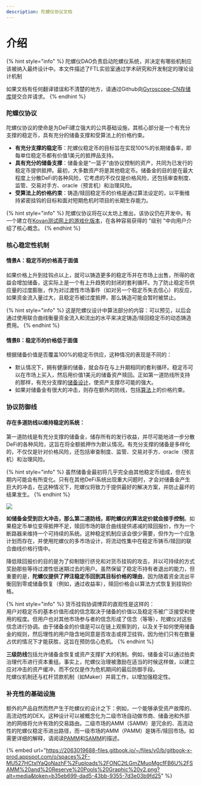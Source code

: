 ```yaml
---
description: 陀螺仪协议文档
---
```


# 介绍

{% hint style="info" %}
陀螺仪DAO负责启动陀螺仪系统，并决定有哪些机制应该被纳入最终设计中。本文件描述了FTL实验室通过学术研究和开发制定的理论设计机制

如果文档有任何翻译错误和不清楚的地方，请通过Github向[Gyroscope-CN存储库](https://github.com/darktuJJ/GitBook/tree/Gyroscope-CN)提交合并请求。
{% endhint %}

### 陀螺仪协议

陀螺仪协议的使命是为DeFi建立强大的公共基础设施，其核心部分是一个有充分支撑的稳定币，具有充分的储备支撑和受算法上的价格约束。

* **有充分支撑的稳定币**：陀螺仪稳定币的目标旨在实现100%的长期储备率，即每单位稳定币都有价值1美元的抵押品支持。
* **具有充分的储备支撑**：储备金是“一篮子”由协议控制的资产，共同为已发行的稳定币提供抵押。最初，大多数资产将是其他稳定币。储备金的目的是在最大程度上分散DeFi的各种风险，它考虑的不仅仅是价格风险，还包括审查制度、监管、交易对手方、oracle（预言机）和治理风险。
* **受算法上的价格约束**：铸造/赎回稳定币的价格是通过算法设定的，以平衡维持紧密挂钩的目标和面对短期危机时项目的长期生存能力。

{% hint style="info" %}
陀螺仪协议将在以太坊上推出，该协议仍在开发中。有一个建立在[Kovan测试网上的游戏化版本](游戏化测试网/游戏化测试网教程.md)，在各种容易获得的 "级别 "中向用户介绍了核心概念。
{% endhint %}

### 核心稳定性机制

#### 情景A：稳定币的价格高于面值

如果价格上升到挂钩点以上，就可以铸造更多的稳定币并在市场上出售，所得的收益会增加储备，这实际上是一个有上升趋势的封闭的套利循环。为了防止稳定币供应量的过度膨胀，作为对过渡性市场事件（如对另一个稳定币失去信心）的反应，如果资金流入量过大，且稳定币被过度抵押，那么铸造可能会暂时被禁止。

{% hint style="info" %}
这是陀螺仪设计中算法部分的内容：可以预见，以后会通过使用联合曲线衡量资金流入和流出的水平来决定铸造/赎回稳定币的动态铸造费用。
{% endhint %}

#### 情景B：稳定币的价格低于面值

根据储备价值是否覆盖100%的稳定币供应，这种情况的表现是不同的：

* 默认情况下，拥有健康的储备，就会存在与上升期相同的套利循环。稳定币可以在市场上买入，然后用价值1美元的储备资产赎回。正如第一道防线所支持的那样，有充分支撑的[储备设计](陀螺仪概述/核心要素/储备设计.md)，使资产支撑尽可能的强大。
* 如果对储备金有很大的冲击，则存在额外的防线，包括[算法](陀螺仪概述/核心要素/算法定价/)上的价格约束。

### 协议防御线

#### 存在多道防线以维持稳定的系统：

第一道防线是有充分支撑的储备金，储存所有的发行收益，并尽可能地进一步分散DeFi的各种风险，这旨在将全额抵押作为默认情况。有充分支撑的储备是多样化的，不仅仅是针对价格风险，还包括审查制度、监管、交易对手方、oracle（预言机）和治理风险。

{% hint style="info" %}
虽然储备金最初将几乎完全由其他稳定币组成，但在长期内可能会有所变化。只有在其他DeFi系统出现重大问题时，才会对储备金产生巨大的冲击，在这种情况下，陀螺仪将致力于提供最好的解决方案，并防止最坏的结果发生。
{% endhint %}

![](https://2063019688-files.gitbook.io/\~/files/v0/b/gitbook-x-prod.appspot.com/o/spaces%2F-MU527HCtxlYaQoNazhF%2Fuploads%2FPoCpe2N4EwTMBf5oEH1q%2FVaults%20Graphic%20v2.png?alt=media\&token=afee2403-d4a8-4d16-bc63-003d8356fa07)

**如储备金受到巨大冲击，那么第二道防线，即陀螺仪的算法定价就会接手控制**。如果稳定币单位变得抵押不足，赎回市场的联合曲线提供递减的赎回报价，作为一个断路器来维持一个可持续的系统。这种稳定机制应该会很少需要，但作为一个应急计划而存在，并使用陀螺仪的多市场设计，将流动性集中在稳定币铸币/赎回的联合曲线价格行情中。

降低赎回报价的目的是为了抑制银行挤兑和对货币挂钩的攻击，并以可持续的方式奖励那些等待过渡性低迷期过去的用户。虽然保留了稳定币持有者退出的能力，但重要的是，**陀螺仪提供了押注稳定币回到其目标价格的理由**，因为随着资金流出平衡回到零或储备恢复（例如，通过收益率），赎回价格会以算法方式恢复到挂钩价格。

{% hint style="info" %}
货币挂钩协调博弈的直观性是这样的：\
用户对稳定币的基本价值形成的信念取决于储备的价值以及稳定币被广泛接受和使用的程度。但用户也对其他市场参与者的信念形成了信念（等等），陀螺仪对这些信念进行协调。由于储备金的价值是可以在链上观察到的，以及关于如何使用储备金的规则，然后理性的用户隐含地同意是否攻击或捍卫挂钩，因为他们只有在数量占优的情况下才能获胜，这旨在预防信心危机。
{% endhint %}

**三级防线**包括允许储备金恢复或资产支撑扩大的机制。例如，储备金可以通过拍卖治理代币进行资本重组。事实上，陀螺仪治理被激励在适当的时候这样做，以建立应对冲击的资产缓冲，而不仅仅是作为危机期间的最后防御手段。\
陀螺仪机制还与杠杆贷款机制（如Maker）并肩工作，以增加强稳定性。

### 补充性的基础设施

额外的产品自然而然产生于陀螺仪的设计之下：例如，一个能够承受资产故障的、高流动性的DEX。这种设计可以被概念化为二级市场自动做市商、储备池和外部池的网络将允许有效的交易路由。二级市场的AMM（SAMM）是冗余的、高流动性的陀螺仪稳定币进出路径，而一级市场的AMM（PAMM）是铸币/赎回市场。如需更详细的解释，请阅读[PAMM](陀螺仪概述/核心要素/算法定价/一级市场AMM.md)和[SAMM](陀螺仪概述/核心要素/算法定价/二级市场AMM.md)的描述。

{% embed url="https://2063019688-files.gitbook.io/~/files/v0/b/gitbook-x-prod.appspot.com/o/spaces%2F-MU527HCtxlYaQoNazhF%2Fuploads%2FONC2tLGmZMuoMgcfFB6U%2FSAMM%20and%20Reserve%20Pools%20Graphic%20v2.png?alt=media&token=b35eb699-dad5-43bb-9355-7d3e03b9fd25" %}
